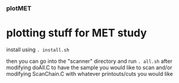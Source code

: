 ### plotMET
# plotting stuff for MET study

install using
`. install.sh`

then you can go into the "scanner" directory and run
`. all.sh`
after modifying doAll.C to have the sample you would like to scan
and/or modifying ScanChain.C with whatever printouts/cuts you would like
